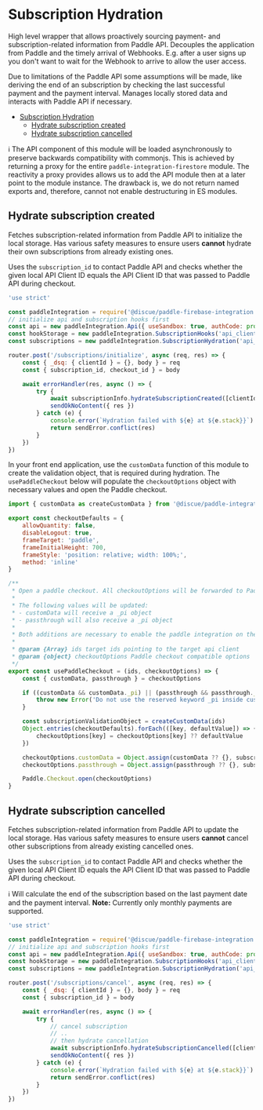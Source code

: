 # Subscription Hydration
High level wrapper that allows proactively sourcing payment- and subscription-related information from Paddle API. Decouples the application from Paddle and the timely arrival of Webhooks. E.g. after a user signs up you don't want to wait for the Webhook to arrive to allow the user access. 

Due to limitations of the Paddle API some assumptions will be made, like deriving the end of an subscription by checking the last successful payment and the payment interval. Manages locally stored data and interacts with Paddle API if necessary.

- [Subscription Hydration](#subscription-hydration)
  - [Hydrate subscription created](#hydrate-subscription-created)
  - [Hydrate subscription cancelled](#hydrate-subscription-cancelled)

:information_source: The API component of this module will be loaded asynchronously to preserve backwards compatibility with commonjs. This is achieved by returning a proxy for the entire `paddle-integration-firestore` module. The reactivity a proxy provides allows us to add the API module then at a later point to the module instance. The drawback is, we do not return named exports and, therefore, cannot not enable destructuring in ES modules.

## Hydrate subscription created
Fetches subscription-related information from Paddle API to initialize the local storage. Has various safety measures to ensure users **cannot** hydrate their own subscriptions from already existing ones. 

Uses the `subscription_id` to contact Paddle API and checks whether the given local API Client ID equals the API Client ID that was passed to Paddle API during checkout. 

```js
'use strict'

const paddleIntegration = require('@discue/paddle-firebase-integration')
// initialize api and subscription hooks first
const api = new paddleIntegration.Api({ useSandbox: true, authCode: process.env.AUTH_CODE, vendorId: process.env.VENDOR_ID })
const hookStorage = new paddleIntegration.SubscriptionHooks('api_clients')
const subscriptions = new paddleIntegration.SubscriptionHydration('api_clients', { api, hookStorage })

router.post('/subscriptions/initialize', async (req, res) => {
    const { _dsq: { clientId } = {}, body } = req
    const { subscription_id, checkout_id } = body

    await errorHandler(res, async () => {
        try {
            await subscriptionInfo.hydrateSubscriptionCreated([clientId], { subscription_id }, checkout_id)
            sendOkNoContent({ res })
        } catch (e) {
            console.error(`Hydration failed with ${e} at ${e.stack}}`)
            return sendError.conflict(res)
        }
    })
})

```

In your front end application, use the `customData` function of this module to create the validation object, that is required during hydration. The `usePaddleCheckout` below will populate the `checkoutOptions` object with necessary values and open the Paddle checkout.
```js
import { customData as createCustomData } from '@discue/paddle-integration-firestore/client'

export const checkoutDefaults = {
    allowQuantity: false,
    disableLogout: true,
    frameTarget: 'paddle',
    frameInitialHeight: 700,
    frameStyle: 'position: relative; width: 100%;',
    method: 'inline'
}

/**
 * Open a paddle checkout. All checkoutOptions will be forwarded to Paddle.Checkout.open
 * 
 * The following values will be updated:
 * - customData will receive a _pi object
 * - passthrough will also receive a _pi object
 * 
 * Both additions are necessary to enable the paddle integration on the server side.
 * 
 * @param {Array} ids target ids pointing to the target api client
 * @param {object} checkoutOptions Paddle checkout compatible options
 */
export const usePaddleCheckout = (ids, checkoutOptions) => {
    const { customData, passthrough } = checkoutOptions

    if ((customData && customData._pi) || (passthrough && passthrough._pi)) {
        throw new Error('Do not use the reserved keyword _pi inside customData or passthrough.')
    }

    const subscriptionValidationObject = createCustomData(ids)
    Object.entries(checkoutDefaults).forEach(([key, defaultValue]) => {
        checkoutOptions[key] = checkoutOptions[key] ?? defaultValue
    })

    checkoutOptions.customData = Object.assign(customData ?? {}, subscriptionValidationObject)
    checkoutOptions.passthrough = Object.assign(passthrough ?? {}, subscriptionValidationObject)

    Paddle.Checkout.open(checkoutOptions)
}
```

## Hydrate subscription cancelled
Fetches subscription-related information from Paddle API to update the local storage. Has various safety measures to ensure users **cannot** cancel other subscriptions from already existing cancelled ones. 

Uses the `subscription_id` to contact Paddle API and checks whether the given local API Client ID equals the API Client ID that was passed to Paddle API during checkout. 

:information_source: Will calculate the end of the subscription based on the last payment date and the payment interval. **Note:** Currently only monthly payments are supported.

```js
'use strict'

const paddleIntegration = require('@discue/paddle-firebase-integration')
// initialize api and subscription hooks first
const api = new paddleIntegration.Api({ useSandbox: true, authCode: process.env.AUTH_CODE, vendorId: process.env.VENDOR_ID })
const hookStorage = new paddleIntegration.SubscriptionHooks('api_clients')
const subscriptions = new paddleIntegration.SubscriptionHydration('api_clients', { api, hookStorage })

router.post('/subscriptions/cancel', async (req, res) => {
    const { _dsq: { clientId } = {}, body } = req
    const { subscription_id } = body

    await errorHandler(res, async () => {
        try {
            // cancel subscription
            // ..
            // then hydrate cancellation
            await subscriptionInfo.hydrateSubscriptionCancelled([clientId], { subscription_id })
            sendOkNoContent({ res })
        } catch (e) {
            console.error(`Hydration failed with ${e} at ${e.stack}}`)
            return sendError.conflict(res)
        }
    })
})

```